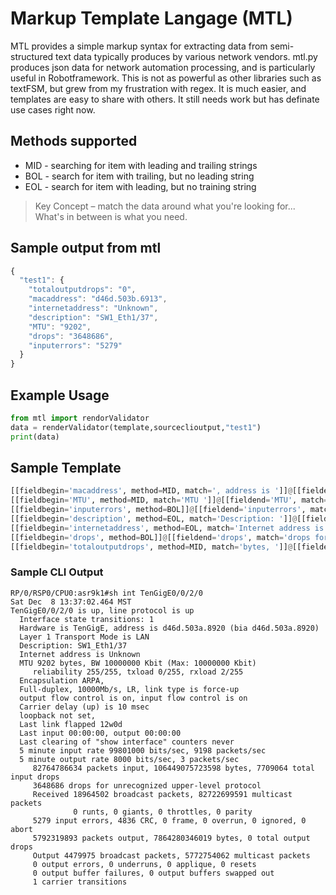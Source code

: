 # Markup Template Langage (MTL)
MTL provides a simple markup syntax for extracting data from semi-structured text data typically produces by various network vendors. mtl.py produces json data for network automation processing, and is particularly useful in Robotframework. This is not as powerful as other libraries such as textFSM, but grew from my frustration with regex. It is much easier, and templates are easy to share with others. It still needs work but has definate use cases right now.

## Methods supported
* MID - searching for item with leading and trailing strings
* BOL - search for item with trailing, but no leading string
* EOL - search for item with leading, but no training string
> Key Concept – match the data around what you're looking for... What's in between is what you need.
## Sample output from mtl
```javascript
{
  "test1": {
    "totaloutputdrops": "0",
    "macaddress": "d46d.503b.6913",
    "internetaddress": "Unknown",
    "description": "SW1_Eth1/37",
    "MTU": "9202",
    "drops": "3648686",
    "inputerrors": "5279"
  }
}
```

## Example Usage
```python
from mtl import rendorValidator
data = renderValidator(template,sourceclioutput,"test1")
print(data)
```
## Sample Template
```python
[[fieldbegin='macaddress', method=MID, match=', address is ']]@[[fieldend='macaddress', match='(bia']]
[[fieldbegin='MTU', method=MID, match='MTU ']]@[[fieldend='MTU', match='bytes, BW']]
[[fieldbegin='inputerrors', method=BOL]]@[[fieldend='inputerrors', match=' input errors']]
[[fieldbegin='description', method=EOL, match='Description: ']]@[[fieldend='description', match=' \n']]
[[fieldbegin='internetaddress', method=EOL, match='Internet address is ']]@[[fieldend='internetaddress', match=' \n']]
[[fieldbegin='drops', method=BOL]]@[[fieldend='drops', match='drops for unrecognized']]
[[fieldbegin='totaloutputdrops', method=MID, match='bytes, ']]@[[fieldend='totaloutputdrops', match='total output drops']]
```

### Sample CLI Output
```cisco
RP/0/RSP0/CPU0:asr9k1#sh int TenGigE0/0/2/0
Sat Dec  8 13:37:02.464 MST
TenGigE0/0/2/0 is up, line protocol is up
  Interface state transitions: 1
  Hardware is TenGigE, address is d46d.503a.8920 (bia d46d.503a.8920)
  Layer 1 Transport Mode is LAN
  Description: SW1_Eth1/37
  Internet address is Unknown
  MTU 9202 bytes, BW 10000000 Kbit (Max: 10000000 Kbit)
     reliability 255/255, txload 0/255, rxload 2/255
  Encapsulation ARPA,
  Full-duplex, 10000Mb/s, LR, link type is force-up
  output flow control is on, input flow control is on
  Carrier delay (up) is 10 msec
  loopback not set,
  Last link flapped 12w0d
  Last input 00:00:00, output 00:00:00
  Last clearing of "show interface" counters never
  5 minute input rate 99801000 bits/sec, 9198 packets/sec
  5 minute output rate 8000 bits/sec, 3 packets/sec
     82764786634 packets input, 106449075723598 bytes, 7709064 total input drops
     3648686 drops for unrecognized upper-level protocol
     Received 18964502 broadcast packets, 82722699591 multicast packets
              0 runts, 0 giants, 0 throttles, 0 parity
     5279 input errors, 4836 CRC, 0 frame, 0 overrun, 0 ignored, 0 abort
     5792319893 packets output, 7864280346019 bytes, 0 total output drops
     Output 4479975 broadcast packets, 5772754062 multicast packets
     0 output errors, 0 underruns, 0 applique, 0 resets
     0 output buffer failures, 0 output buffers swapped out
     1 carrier transitions
```
